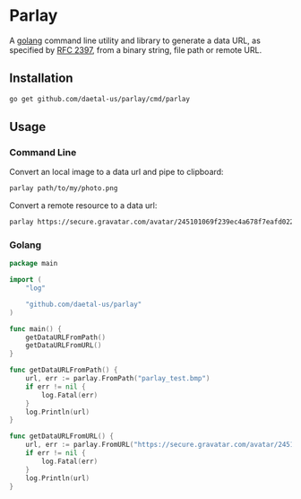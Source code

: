 # Parlay

A [golang][go] command line utility and library to generate a data URL, as specified by [RFC 2397](rfc2397), from a binary string, file path or remote URL.

## Installation

```sh
go get github.com/daetal-us/parlay/cmd/parlay
```

## Usage


### Command Line
Convert an local image to a data url and pipe to clipboard:

```sh
parlay path/to/my/photo.png
```

Convert a remote resource to a data url:

```sh
parlay https://secure.gravatar.com/avatar/245101069f239ec4a678f7eafd022045?s=1
```

### Golang

```go
package main

import (
	"log"

	"github.com/daetal-us/parlay"
)

func main() {
	getDataURLFromPath()
	getDataURLFromURL()
}

func getDataURLFromPath() {
	url, err := parlay.FromPath("parlay_test.bmp")
	if err != nil {
		log.Fatal(err)
	}
	log.Println(url)
}

func getDataURLFromURL() {
	url, err := parlay.FromURL("https://secure.gravatar.com/avatar/245101069f239ec4a678f7eafd022045?s=1")
	if err != nil {
		log.Fatal(err)
	}
	log.Println(url)
}

```

[go]:https://golang.org
[rfc2397]://tools.ietf.org/html/rfc2397
